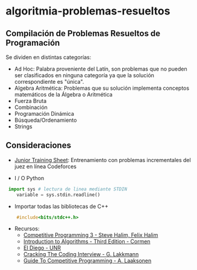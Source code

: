 # algoritmia-problemas-resueltos

## Compilación de Problemas Resueltos de Programación  

Se dividen en distintas categorías:
* Ad Hoc: Palabra proveniente del Latín, son problemas que no pueden ser clasificados en ninguna categoría ya que la solución correspondiente es "única". 
* Algebra Aritmética: Problemas que su solución implementa conceptos matemáticos de la Álgebra o Aritmética
* Fuerza Bruta
* Combinación
* Programación Dinámica
* Búsqueda/Ordenamiento
* Strings

## Consideraciones
* [Junior Training Sheet](https://docs.google.com/spreadsheets/d/1iJZWP2nS_OB3kCTjq8L6TrJJ4o-5lhxDOyTaocSYc-k/edit#gid=84654839): Entrenamiento con problemas incrementales del juez en línea Codeforces 

* I / O Python


```python
 import sys # lectura de linea mediante STDIN
    variable = sys.stdin.readline()
```

   

* Importar todas las bibliotecas de C++

```cpp
    #include<bits/stdc++.h>
```


* Recursos:
    * [Competitive Programming 3 - Steve Halim, Felix Halim ](https://drive.google.com/open?id=1_zUgl_-dWPaWm9MDnMc9iUMqNy6XCHBg) 
    * [Introduction to Algorithms - Third Edition - Cormen](https://drive.google.com/open?id=1cjGrTgD0BNJeBnntRkEaylgv0XnARiH-)
    * [El Diego - UNR](https://drive.google.com/open?id=1vd-YY1OxXX9LHeZ5CzJVBBc8u2OYC027)
    * [Cracking The Coding Interview - G. Lakkmann](https://drive.google.com/open?id=1ZEmnVFE7t9Um7wzq-PzANrUoaMoQ3GwS)
    * [Guide To Competitive Programming - A. Laaksonen](https://drive.google.com/open?id=1O42YUxawWdQ_7hdcuqvmGHB2uNFFJ8uf)

